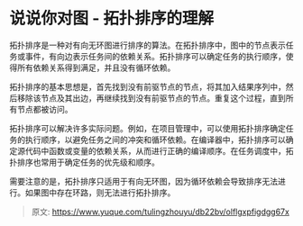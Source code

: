 # 说说你对图 - 拓扑排序的理解

拓扑排序是一种对有向无环图进行排序的算法。在拓扑排序中，图中的节点表示任务或事件，有向边表示任务间的依赖关系。拓扑排序可以确定任务的执行顺序，使得所有依赖关系得到满足，并且没有循环依赖。

拓扑排序的基本思想是，首先找到没有前驱节点的节点，将其加入结果序列中，然后移除该节点及其出边，再继续找到没有前驱节点的节点。重复这个过程，直到所有节点都被访问。

拓扑排序可以解决许多实际问题。例如，在项目管理中，可以使用拓扑排序确定任务的执行顺序，以避免任务之间的冲突和循环依赖。在编译器中，拓扑排序可以确定源代码中函数或变量的依赖关系，从而进行正确的编译顺序。在任务调度中，拓扑排序也常用于确定任务的优先级和顺序。

需要注意的是，拓扑排序只适用于有向无环图，因为循环依赖会导致排序无法进行。如果图中存在环路，则无法进行拓扑排序。



> 原文: <https://www.yuque.com/tulingzhouyu/db22bv/olflgxpfigdgg67x>